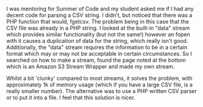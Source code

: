 I was mentoring for Summer of Code and my student asked me if I had any decent
code for parsing a CSV string. I didn't, but noticed that there was a PHP
function that would, fgetcsv. The problem being in this case that the CSV
file was already in a PHP string. I looked at the built-in "data" stream
which provides similar functionality (but not the same!) however an fopen
with it causes a duplication of data for the string, which really isn't
good. Additionally, the "data" stream requires the information to be in a
certain format which may or may not be acceptable in certain circumstances. So
I searched on how to make a stream, found the page noted at the bottom which
is an Amazon S3 Stream Wrapper and made my own stream.

Whilst a bit 'clunky' compared to most streams, it solves the problem, with
approximately 1k of memory usage (which if you have a large CSV file, is a
really smaller number). The alternative was to use a PHP written CSV parser or
to put it into a file. I feel that this solution is nicer.